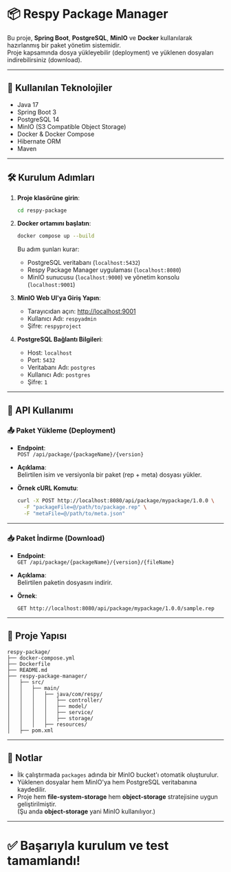 # 📦 Respy Package Manager

Bu proje, **Spring Boot**, **PostgreSQL**, **MinIO** ve **Docker** kullanılarak hazırlanmış bir paket yönetim sistemidir.  
Proje kapsamında dosya yükleyebilir (deployment) ve yüklenen dosyaları indirebilirsiniz (download).

---

## 🚀 Kullanılan Teknolojiler
- Java 17
- Spring Boot 3
- PostgreSQL 14
- MinIO (S3 Compatible Object Storage)
- Docker & Docker Compose
- Hibernate ORM
- Maven

---

## 🛠️ Kurulum Adımları

1. **Proje klasörüne girin**:
   ```bash
   cd respy-package
   ```

2. **Docker ortamını başlatın**:
   ```bash
   docker compose up --build
   ```
   Bu adım şunları kurar:
    - PostgreSQL veritabanı (`localhost:5432`)
    - Respy Package Manager uygulaması (`localhost:8080`)
    - MinIO sunucusu (`localhost:9000`) ve yönetim konsolu (`localhost:9001`)

3. **MinIO Web UI'ya Giriş Yapın**:
    - Tarayıcıdan açın: [http://localhost:9001](http://localhost:9001)
    - Kullanıcı Adı: `respyadmin`
    - Şifre: `respyproject`

4. **PostgreSQL Bağlantı Bilgileri**:
    - Host: `localhost`
    - Port: `5432`
    - Veritabanı Adı: `postgres`
    - Kullanıcı Adı: `postgres`
    - Şifre: `1`

---

## 📑 API Kullanımı

### 📤 Paket Yükleme (Deployment)

- **Endpoint**:  
  `POST /api/package/{packageName}/{version}`

- **Açıklama**:  
  Belirtilen isim ve versiyonla bir paket (rep + meta) dosyası yükler.

- **Örnek cURL Komutu**:
  ```bash
  curl -X POST http://localhost:8080/api/package/mypackage/1.0.0 \
    -F "packageFile=@/path/to/package.rep" \
    -F "metaFile=@/path/to/meta.json"
  ```

---

### 📥 Paket İndirme (Download)

- **Endpoint**:  
  `GET /api/package/{packageName}/{version}/{fileName}`

- **Açıklama**:  
  Belirtilen paketin dosyasını indirir.

- **Örnek**:
  ```
  GET http://localhost:8080/api/package/mypackage/1.0.0/sample.rep
  ```

---

## 📂 Proje Yapısı

```
respy-package/
├── docker-compose.yml
├── Dockerfile
├── README.md
├── respy-package-manager/
│   ├── src/
│   │   ├── main/
│   │   │   ├── java/com/respy/
│   │   │   │   ├── controller/
│   │   │   │   ├── model/
│   │   │   │   ├── service/
│   │   │   │   ├── storage/
│   │   │   ├── resources/
│   ├── pom.xml
```

---

## 📝 Notlar
- İlk çalıştırmada `packages` adında bir MinIO bucket'ı otomatik oluşturulur.
- Yüklenen dosyalar hem MinIO'ya hem PostgreSQL veritabanına kaydedilir.
- Proje hem **file-system-storage** hem **object-storage** stratejisine uygun geliştirilmiştir.  
  (Şu anda **object-storage** yani MinIO kullanılıyor.)

---

# ✅ Başarıyla kurulum ve test tamamlandı!
